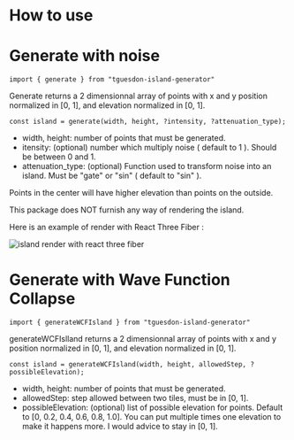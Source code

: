 # How to use

# Generate with noise

```import { generate } from "tguesdon-island-generator"```

Generate returns a 2 dimensionnal array of points with x and y position normalized in [0, 1], and elevation normalized in [0, 1].

```const island = generate(width, height, ?intensity, ?attenuation_type);```

 - width, height: number of points that must be generated.
 - itensity: (optional) number which multiply noise ( default to 1 ). Should be between 0 and 1.
 - attenuation_type: (optional) Function used to transform noise into an island. Must be "gate" or "sin" ( default to "sin" ).


Points in the center will have higher elevation than points on the outside.

This package does NOT furnish any way of rendering the island.

Here is an example of render with React Three Fiber :

![island render with react three fiber](render.PNG)

# Generate with Wave Function Collapse

```import { generateWCFIsland } from "tguesdon-island-generator"```

generateWCFIslland returns a 2 dimensionnal array of points with x and y position normalized in [0, 1], and elevation normalized in [0, 1].

```const island = generateWCFIsland(width, height, allowedStep, ?possibleElevation);```

 - width, height: number of points that must be generated.
 - allowedStep: step allowed between two tiles, must be in [0, 1]. 
 - possibleElevation: (optional) list of possible elevation for points. Default to [0, 0.2, 0.4, 0.6, 0.8, 1.0]. You can put multiple times one elevation to make it happens more. I would advice to stay in [0, 1].
